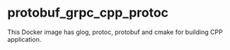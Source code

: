 # protobuf_grpc_cpp_protoc
This Docker image has glog, protoc, protobuf and cmake for building CPP application.
